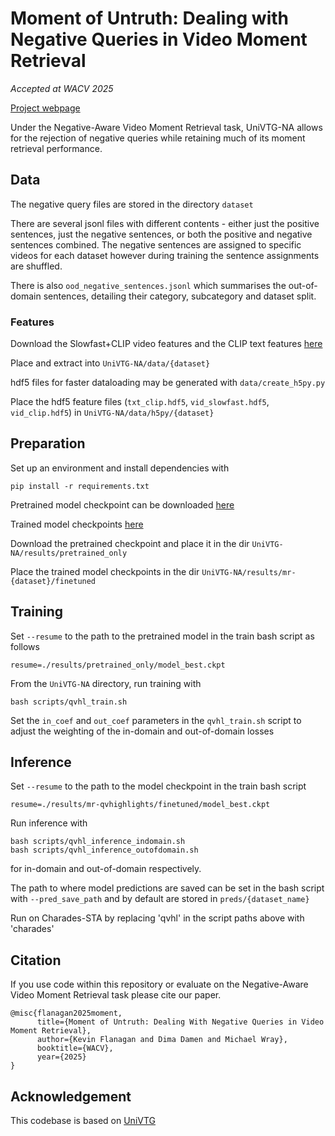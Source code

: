 # Moment of Untruth: Dealing with Negative Queries in Video Moment Retrieval

*Accepted at WACV 2025*

[Project webpage](https://keflanagan.github.io/Moment-of-Untruth)

Under the Negative-Aware Video Moment Retrieval task, UniVTG-NA allows for the rejection of negative queries while retaining much of its moment retrieval performance. 

## Data

The negative query files are stored in the directory `dataset`

There are several jsonl files with different contents - either just the positive sentences, just the negative sentences, or both the positive and negative sentences combined. The negative sentences are assigned to specific videos for each dataset however during training the sentence assignments are shuffled.

There is also `ood_negative_sentences.jsonl` which summarises the out-of-domain sentences, detailing their category, subcategory and dataset split.

### Features

Download the Slowfast+CLIP video features and the CLIP text features [here](https://drive.google.com/drive/folders/11EWYhff_6y9f-EWv8brI7Pp-bYwZaOD7?usp=sharing)

Place and extract into `UniVTG-NA/data/{dataset}`

hdf5 files for faster dataloading may be generated with `data/create_h5py.py`

Place the hdf5 feature files (`txt_clip.hdf5`, `vid_slowfast.hdf5`, `vid_clip.hdf5`) in `UniVTG-NA/data/h5py/{dataset}`

## Preparation

Set up an environment and install dependencies with 

```
pip install -r requirements.txt
```

Pretrained model checkpoint can be downloaded [here](https://drive.google.com/drive/folders/1eWpuTTBRaMoV4UsEteQHAf5t4dU7uwrl)

Trained model checkpoints [here](https://drive.google.com/drive/folders/1aH6mXYrGwBuJeHbAtM8j9cHxi8W3T08j?usp=sharing)

Download the pretrained checkpoint and place it in the dir `UniVTG-NA/results/pretrained_only`

Place the trained model checkpoints in the dir `UniVTG-NA/results/mr-{dataset}/finetuned`

## Training

Set `--resume` to the path to the pretrained model in the train bash script as follows

`resume=./results/pretrained_only/model_best.ckpt`

From the `UniVTG-NA` directory, run training with
```
bash scripts/qvhl_train.sh
```

Set the `in_coef` and `out_coef` parameters in the `qvhl_train.sh` script to adjust the weighting of the in-domain and out-of-domain losses

## Inference

Set `--resume` to the path to the model checkpoint in the train bash script

`resume=./results/mr-qvhighlights/finetuned/model_best.ckpt`

Run inference with
```
bash scripts/qvhl_inference_indomain.sh
bash scripts/qvhl_inference_outofdomain.sh
```

for in-domain and out-of-domain respectively.

The path to where model predictions are saved can be set in the bash script with `--pred_save_path` and by default are stored in `preds/{dataset_name}`

Run on Charades-STA by replacing 'qvhl' in the script paths above with 'charades'

## Citation

If you use code within this repository or evaluate on the Negative-Aware Video Moment Retrieval task please cite our paper.

```
@misc{flanagan2025moment,
      title={Moment of Untruth: Dealing With Negative Queries in Video Moment Retrieval}, 
      author={Kevin Flanagan and Dima Damen and Michael Wray},
      booktitle={WACV},
      year={2025}
}
```

## Acknowledgement

This codebase is based on [UniVTG](https://github.com/showlab/UniVTG)
